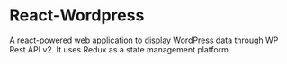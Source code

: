 # React-Wordpress

A react-powered web application to display WordPress data through WP Rest API v2. It uses Redux as a state management platform.
